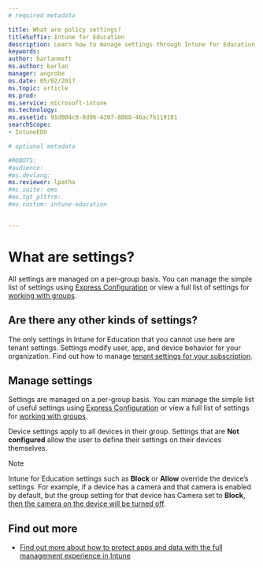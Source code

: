 ```yaml
---
# required metadata

title: What are policy settings?
titleSuffix: Intune for Education
description: Learn how to manage settings through Intune for Education policies.
keywords:
author: barlanmsft
ms.author: barlan
manager: angrobe
ms.date: 05/02/2017
ms.topic: article
ms.prod:
ms.service: microsoft-intune
ms.technology:
ms.assetid: 91d004c0-8d06-4307-8868-46ac7b119101
searchScope:
- IntuneEDU

# optional metadata

#ROBOTS:
#audience:
#ms.devlang:
ms.reviewer: lpatha
#ms.suite: ems
#ms.tgt_pltfrm:
#ms.custom: intune-education


---
```


# What are settings?

All settings are managed on a per-group basis. You can manage the simple list of settings using [Express Configuration](how-do-i-manage-settings.md#manage-settings-with-express-configuration) or view a full list of settings for [working with groups](how-do-i-manage-settings.md#manage-settings-for-groups).

## Are there any other kinds of settings?

The only settings in Intune for Education that you cannot use here are tenant settings. Settings modify user, app, and device behavior for your organization. Find out how to manage [tenant settings for your subscription](what-are-tenants.md).

## Manage settings

Settings are managed on a per-group basis. You can manage the simple list of useful settings using [Express Configuration](how-do-i-manage-settings.md#manage-settings-with-express-configuration) or view a full list of settings for [working with groups](what-are-settings.md#manage-settings-for-groups).

Device settings apply to all devices in their group. Settings that are **Not configured** allow the user to define their settings on their devices themselves.

> [!NOTE]
> Intune for Education settings such as **Block** or **Allow** override the device’s settings. For example, if a device has a camera and that camera is enabled by default, but the group setting for that device has Camera set to **Block**, [then the camera on the device will be turned off](settings-inheritance.md).


## Find out more

- [Find out more about how to protect apps and data with the full management experience in Intune](https://docs.microsoft.com/intune/deploy-use/protect-apps-and-data-with-microsoft-intune)
